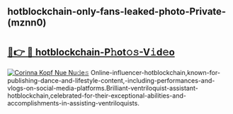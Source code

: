 ## hotblockchain-only-fans​-leaked-photo​-Private-(mznn0)


# <h2><a href="https://mediaupload.pro?title=hotblockchain&ref=git">🔗👉 🔴 hotblockchain-P𝚑ot𝚘𝚜-V𝚒d𝚎o</a></h2>

[![Corinna Kopf Nue Nu𝚍e𝚜](https://i.imgur.com/0qMVB7G.gif)](https://mediaupload.pro?title=hotblockchain&ref=git)
Online-influencer-hotblockchain,known-for-publishing-dance-and-lifestyle-content,-including-performances-and-vlogs-on-social-media-platforms.Brilliant-ventriloquist-assistant-hotblockchain,celebrated-for-their-exceptional-abilities-and-accomplishments-in-assisting-ventriloquists.  